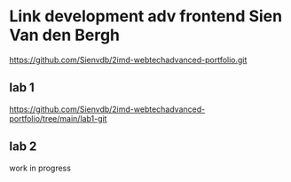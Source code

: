 # Link development adv frontend Sien Van den Bergh
https://github.com/Sienvdb/2imd-webtechadvanced-portfolio.git

## lab 1
https://github.com/Sienvdb/2imd-webtechadvanced-portfolio/tree/main/lab1-git

## lab 2
work in progress